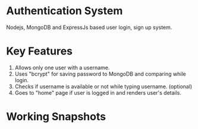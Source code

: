 # Authentication System
Nodejs, MongoDB and ExpressJs based user login, sign up system.
# Key Features
1. Allows only one user with a username.
2. Uses "bcrypt" for saving password to MongoDB and comparing while login.
3. Checks if username is available or not while typing username. (optional)
4. Goes to "home" page if user is logged in and renders user's details.
# Working Snapshots

